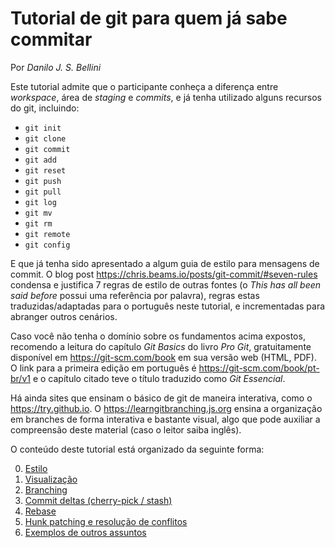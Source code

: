 # Tutorial de git para quem já sabe commitar

Por *Danilo J. S. Bellini*

Este tutorial admite que o participante conheça
a diferença entre *workspace*, área de *staging* e *commits*,
e já tenha utilizado alguns recursos do git, incluindo:

- `git init`
- `git clone`
- `git commit`
- `git add`
- `git reset`
- `git push`
- `git pull`
- `git log`
- `git mv`
- `git rm`
- `git remote`
- `git config`

E que já tenha sido apresentado
a algum guia de estilo para mensagens de commit.
O blog post
<https://chris.beams.io/posts/git-commit/#seven-rules>
condensa e justifica 7 regras de estilo de outras fontes
(o *This has all been said before* possui uma referência por palavra),
regras estas traduzidas/adaptadas para o português neste tutorial,
e incrementadas para abranger outros cenários.

Caso você não tenha o domínio sobre os fundamentos acima expostos,
recomendo a leitura do capítulo *Git Basics* do livro *Pro Git*,
gratuitamente disponível em <https://git-scm.com/book>
em sua versão web (HTML, PDF).
O link para a primeira edição em português é
<https://git-scm.com/book/pt-br/v1>
e o capítulo citado teve o título traduzido como *Git Essencial*.

Há ainda sites que ensinam o básico de git de maneira interativa,
como o <https://try.github.io>.
O <https://learngitbranching.js.org> ensina a organização em branches
de forma interativa e bastante visual,
algo que pode auxiliar a compreensão deste material
(caso o leitor saiba inglês).

O conteúdo deste tutorial está organizado da seguinte forma:

0. [Estilo](0_style.md)
1. [Visualização](1_ro.md)
2. [Branching](2_branch.md)
3. [Commit deltas (cherry-pick / stash)](3_pick_stash.md)
4. [Rebase](4_rebase.md)
5. [Hunk patching e resolução de conflitos](5_hunk.md)
6. [Exemplos de outros assuntos](6_extra.md)
